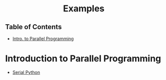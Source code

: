 <h1 align="center">Examples<span></span></h1>

## Table of Contents
- [Intro. to Parallel Programming](#Intro)

# Introduction to Parallel Programming
- [Serial Python](module_01_parallel/serial.py)
